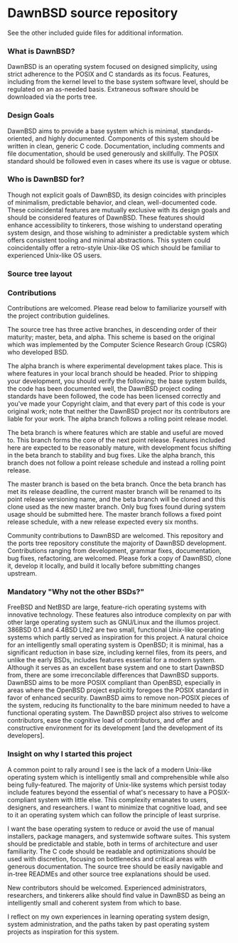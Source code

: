 # DawnBSD source repository

See the other included guide files for additional information.

### What is DawnBSD?  
DawnBSD is an operating system focused on designed simplicity, using strict
adherence to the POSIX and C standards as its focus. Features, including from
the kernel level to the base system software level, should be regulated on an
as-needed basis. Extraneous software should be downloaded via the ports tree.

### Design Goals

DawnBSD aims to provide a base system which is minimal, standards-oriented, and
highly documented. Components of this system should be written in clean, generic
C code. Documentation, including comments and file documentation, should be used
generously and skillfully. The POSIX standard should be followed even in cases
where its use is vague or obtuse.

### Who is DawnBSD for?

Though not explicit goals of DawnBSD, its design coincides with principles of
minimalism, predictable behavior, and clean, well-documented code. These
coincidental features are mutually exclusive with its design goals and should be
considered features of DawnBSD. These features should enhance accessibility to
tinkerers, those wishing to understand operating system design, and those
wishing to administer a predictable system which offers consistent tooling and
minimal abstractions. This system could coincidentally offer a retro-style
Unix-like OS which should be familiar to experienced Unix-like OS users.

### Source tree layout


### Contributions
Contributions are welcomed. Please read below to familiarize yourself with the
project contribution guidelines.

The source tree has three active branches, in descending order of their
maturity; master, beta, and alpha. This scheme is based on the original which
was implemented by the Computer Science Research Group (CSRG) who developed BSD.

The alpha branch is where experimental development takes place. This is where
features in your local branch should be headed. Prior to shipping your
development, you should verify the following; the base system builds, the code
has been documented well, the DawnBSD project coding standards have been
followed, the code has been licensed correctly and you've made your Copyright
claim, and that every part of this code is your original work; note that
neither the DawnBSD project nor its contributors are liable for your work. The
alpha branch follows a rolling point release model.

The beta branch is where features which are stable and useful are moved to. This
branch forms the core of the next point release. Features included here are
expected to be reasonably mature, with development focus shifting in the beta
branch to stability and bug fixes. Like the alpha branch, this branch does not
follow a point release schedule and instead a rolling point release.

The master branch is based on the beta branch. Once the beta branch has met its
release deadline, the current master branch will be renamed to its point release
versioning name, and the beta branch will be cloned and this clone used as the
new master branch. Only bug fixes found during system usage should be submitted
here. The master branch follows a fixed point release schedule, with a new
release expected every six months.

Community contributions to DawnBSD are welcomed. This repository and the ports
tree repository constitute the majority of DawnBSD development. Contributions
ranging from development, grammar fixes, documentation, bug fixes, refactoring,
are welcomed. Please fork a copy of DawnBSD, clone it, develop it locally, and
build it locally before submitting changes upstream. 

### Mandatory "Why not the other BSDs?"
FreeBSD and NetBSD are large, feature-rich operating systems with innovative
technology. These features also introduce complexity on par with other large
operating system such as GNU/Linux and the illumos project. 386BSD 0.1 and
4.4BSD Lite2 are two small, functional Unix-like operating systems which partly
served as inspiration for this project. A natural choice for an intelligently
small operating system is OpenBSD; it is minimal, has a significant reduction in
base size, including kernel files, from its peers, and unlike the early BSDs,
includes features essential for a modern system. Although it serves as an
excellent base system and one to start DawnBSD from, there are some
irreconcilable differences that DawnBSD supports. DawnBSD aims to be more POSIX
compliant than OpenBSD, especially in areas where the OpenBSD project explicitly
foregoes the POSIX standard in favor of enhanced security. DawnBSD aims to
remove non-POSIX pieces of the system, reducing its functionality to the bare
minimum needed to have a functional operating system. The DawnBSD project also
strives to welcome contributors, ease the cognitive load of contributors, and
offer and constructive environment for its development [and the development of
its developers].

### Insight on why I started this project
A common point to rally around I see is the lack of a modern Unix-like operating
system which is intelligently small and comprehensible while also being
fully-featured. The majority of Unix-like systems which persist
today include features beyond the essential of what's necessary to have a
POSIX-compliant system with little else. This complexity emanates to users,
designers, and researchers. I want to minimize that cognitive load, and see to
it an operating system which can follow the principle of least surprise. 

I want the base operating system to reduce or avoid the use of manual installers, 
package managers, and systemwide software suites. This system should be
predictable and stable, both in terms of architecture and user familiarity. The
C code should be readable and optimizations should be used with discretion,
focusing on bottlenecks and critical areas with generous documentation. The
source tree should be easily navigable and in-tree READMEs and other source tree
explanations should be used.

New contributors should be welcomed. Experienced administrators, researchers,
and tinkerers alike should find value in DawnBSD as being an intelligently small
and coherent system from which to base.

I reflect on my own experiences in learning operating system design, system
administration, and the paths taken by past operating system projects as
inspiration for this system.
